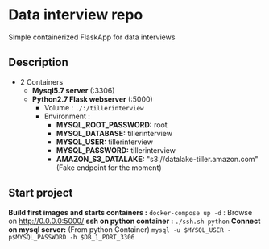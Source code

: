 # Data interview repo
Simple containerized FlaskApp for data interviews

## Description
- 2 Containers
	- **Mysql5.7 server** (:3306)
	- **Python2.7 Flask webserver** (:5000)
		- Volume : `./:/tillerinterview`
		- Environment : 
			- **MYSQL_ROOT_PASSWORD:** root
	        - **MYSQL_DATABASE:** tillerinterview
	        - **MYSQL_USER:** tillerinterview
	        - **MYSQL_PASSWORD:** tillerinterview
	        - **AMAZON_S3_DATALAKE:** "s3://datalake-tiller.amazon.com" 
	        (Fake endpoint for the moment)
## Start project
**Build first images and starts containers :**
`docker-compose up -d` : Browse on http://0.0.0.0:5000/
**ssh on python container :**
`./ssh.sh python`
**Connect on mysql server:** 
(From python Container)
`mysql -u $MYSQL_USER -p$MYSQL_PASSWORD -h $DB_1_PORT_3306`
